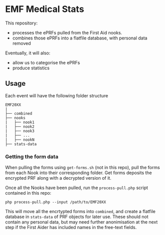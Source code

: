 # EMF Medical Stats

This repository:

- processes the ePRFs pulled from the First Aid nooks.
- combines those ePRFs into a flatfile database, with personal data removed

Eventually, it will also:

- allow us to categorise the ePRFs
- produce statistics

## Usage

Each event will have the following folder structure

```
EMF20XX
|
├── combined
├── nooks
|   ├── nook1
|   ├── nook2
|   ├── nook3
|   ├── ...
|   ├── nookN
├── stats-data
```

### Getting the form data

When pulling the forms using `get-forms.sh` (not in this repo), pull the forms from each Nook into their corresponding folder.  Get forms deposits the encrypted PRF along with a decrypted version of it.

Once all the Nooks have been pulled, run the `process-pull.php` script contained in this repo:

```
php process-pull.php --input /path/to/EMF20XX
```

This will move all the encrtypted forms into `combined`, and create a flatfile database in `stats-data` of PRF objects for later use. These should not contain any personal data, but may need further anonimisation at the next step if the First Aider has included names in the free-text fields.
